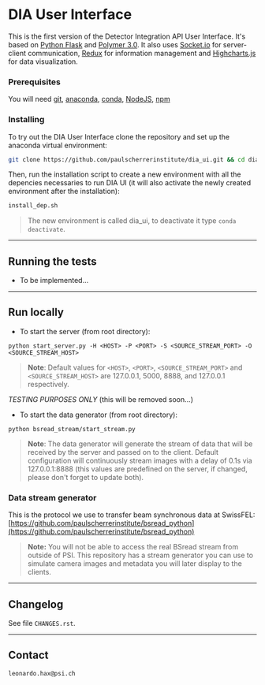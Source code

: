 # DIA User Interface

This is the first version of the Detector Integration API User Interface. It's based on [Python Flask](http://flask.pocoo.org/) and [Polymer 3.0](https://www.polymer-project.org/). It also uses [Socket.io](https://socket.io/) for server-client communication, [Redux](https://redux.js.org/) for information management and [Highcharts.js](https://www.highcharts.com/) for data visualization.

### Prerequisites

You will need [git](www.git.org), [anaconda](https://www.anaconda.com/distribution/), [conda](https://docs.conda.io/en/latest/), [NodeJS](https://nodejs.org/en/), [npm](https://www.npmjs.com/)

### Installing

To try out the DIA User Interface clone the repository and set up the anaconda virtual environment:

```bash
git clone https://github.com/paulscherrerinstitute/dia_ui.git && cd dia_ui
```

Then, run the installation script to create a new environment with all the depencies necessaries to run DIA UI (it will also activate the newly created environment after the installation):

```bash
install_dep.sh
```
> The new environment is called dia_ui, to deactivate it type `conda deactivate`.

-------------------------
## Running the tests
- To be implemented...

-------------------------
## Run locally

- To start the server (from root directory):
```
python start_server.py -H <HOST> -P <PORT> -S <SOURCE_STREAM_PORT> -O <SOURCE_STREAM_HOST>
```

> **Note**: Default values for `<HOST>`, `<PORT>`, `<SOURCE_STREAM_PORT>` and `<SOURCE_STREAM_HOST>` are 127.0.0.1, 5000, 8888, and 127.0.0.1 respectively.

*TESTING PURPOSES ONLY* (this will be removed soon...)
- To start the data generator (from root directory):
```
python bsread_stream/start_stream.py
```
> **Note**: The data generator will generate the stream of data that will be received by the server and passed on to the client. Default configuration will continuously stream images with a delay of 0.1s via 127.0.0.1:8888 (this values are predefined on the server, if changed, please don't forget to update both).

### Data stream generator

This is the protocol we use to transfer beam synchronous data at SwissFEL: [https://github.com/paulscherrerinstitute/bsread_python](https://github.com/paulscherrerinstitute/bsread_python)

> **Note:** You will not be able to access the real BSread stream from outside of PSI. This repository has a stream generator you can use to simulate camera images and metadata you will later display to the clients. 

-------------------------
## Changelog

See file `CHANGES.rst`.

-------------------------
## Contact
```
leonardo.hax@psi.ch








